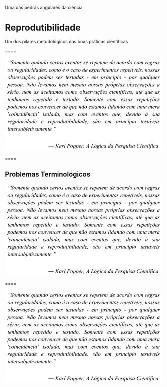 Uma das pedras angulares da ciência <br>
# Reprodutibilidade
Um dos pilares metodológicos das boas práticas científicas

====

![avatar][avatar] <!-- .element: class="pull-center" -->

[avatar]: ../shared/img/popper.png

====

## Problemas Terminológicos

![avatar][avatar] <!-- .element: class="pull-center" -->

[avatar]: ../shared/img/fig.png

====

![avatar][avatar] <!-- .element: class="pull-center" -->

[avatar]: ../shared/img/Barba.png
